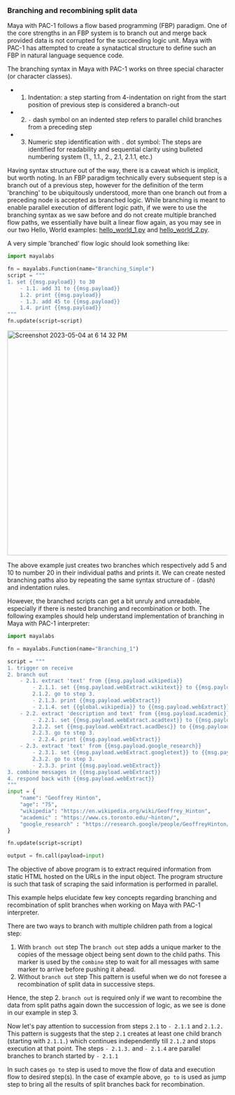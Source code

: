 ### Branching and recombining split data

Maya with PAC-1 follows a flow based programming (FBP) paradigm. One of the core strengths in an FBP system is to branch out and merge back provided data is not corrupted for the succeeding logic unit. Maya with PAC-1 has attempted to create a synatactical structure to define such an FBP in natural language sequence code.

The branching syntax in Maya with PAC-1 works on three special character (or character classes). 
- 1. Indentation: a step starting from 4-indentation on right from the start position of previous step is considered a branch-out
- 2. `-` dash symbol on an indented step refers to parallel child branches from a preceding step
- 3. Numeric step identification with `.` dot symbol: The steps are identified for readability and sequential clarity using bulleted numbering system (1., 1.1., 2., 2.1, 2.1.1, etc.)

Having syntax structure out of the way, there is a caveat which is implicit, but worth noting. In an FBP paradigm technically every subsequent step is a branch out of a previous step, however for the definition of the term 'branching' to be ubiquitously understood, more than one branch out from a preceding node is accepted as branched logic. While branching is meant to enable parallel execution of different logic path, if we were to use the branching syntax as we saw before and do not create multiple branched flow paths, we essentially have built a linear flow again, as you may see in our two Hello, World examples: [hello_world_1.py](/examples/01_hello_world/hello_world_1.py) and [hello_world_2.py](/examples/01_hello_world/hello_world_2.py).

A very simple 'branched' flow logic should look something like:
```python
import mayalabs

fn = mayalabs.Function(name="Branching_Simple")
script = """
1. set {{msg.payload}} to 30
    - 1.1. add 31 to {{msg.payload}}
    1.2. print {{msg.payload}}
    - 1.3. add 45 to {{msg.payload}}
    1.4. print {{msg.payload}}
"""
fn.update(script=script)
```
<img width="514" alt="Screenshot 2023-05-04 at 6 14 32 PM" src="https://user-images.githubusercontent.com/9352128/236237247-ffe15b48-ae49-4f63-8d0a-a3c03192b0a3.png">


The above example just creates two branches which respectively add 5 and 10 to number 20 in their individual paths and prints it. We can create nested branching paths also by repeating the same syntax structure of `-` (dash) and indentation rules. 


However, the branched scripts can get a bit unruly and unreadable, especially if there is nested branching and recombination or both. The following examples should help understand implementation of branching in Maya with PAC-1 interpreter:

```python
import mayalabs

fn = mayalabs.Function(name="Branching_1")

script = """
1. trigger on receive
2. branch out
    - 2.1. extract 'text' from {{msg.payload.wikipedia}}
        - 2.1.1. set {{msg.payload.webExtract.wikitext}} to {{msg.payload.webExtract.text}}
        2.1.2. go to step 3.
        - 2.1.3. print {{msg.payload.webExtract}}
        - 2.1.4. set {{global.wikipedia}} to {{msg.payload.webExtract}}
    - 2.2. extract 'description and text' from {{msg.payload.academic}}
        - 2.2.1. set {{msg.payload.webExtract.acadtext}} to {{msg.payload.webExtract.text}}
        2.2.2. set {{msg.payload.webExtract.acadDesc}} to {{msg.payload.webExtract.description}}
        2.2.3. go to step 3.
        - 2.2.4. print {{msg.payload.webExtract}}
    - 2.3. extract 'text' from {{msg.payload.google_research}}
        - 2.3.1. set {{msg.payload.webExtract.googletext}} to {{msg.payload.webExtract.text}}
        2.3.2. go to step 3.
        - 2.3.3. print {{msg.payload.webExtract}}
3. combine messages in {{msg.payload.webExtract}}
4. respond back with {{msg.payload.webExtract}}
"""
input = {
    "name": "Geoffrey Hinton",
    "age": "75",
    "wikipedia": "https://en.wikipedia.org/wiki/Geoffrey_Hinton",
    "academic" : "https://www.cs.toronto.edu/~hinton/",
    "google_research" : "https://research.google/people/GeoffreyHinton/"
}

fn.update(script=script)

output = fn.call(payload=input)

```
The objective of above program is to extract required information from static HTML hosted on the URLs in the input object. The program structure is such that task of scraping the said information is performed in parallel.

This example helps elucidate few key concepts regarding branching and recombination of split branches when working on Maya with PAC-1 interpreter.

There are two ways to branch with multiple children path from a logical step:
1. With `branch out` step
   The `branch out` step adds a unique marker to the copies of the message object being sent down to the child paths. This marker is used by the `combine` step to wait for all messages with same marker to arrive before pushing it ahead.
2. Without `branch out` step
   This pattern is useful when we do not foresee a recombination of split data in successive steps. 

Hence, the step 2. `branch out` is required only if we want to recombine the data from split paths again down the succession of logic, as we see is done in our example in step 3.

Now let's pay attention to succession from steps `2.1` to `- 2.1.1` and `2.1.2.` This pattern is suggests that the step `2.1` creates at least one child branch (starting with `2.1.1.`) which continues independently till `2.1.2` and stops execution at that point. 
The steps `- 2.1.3.` and `- 2.1.4` are parallel branches to branch started by `- 2.1.1`

In such cases `go to` step is used to move the flow of data and execution flow to desired step(s). In the case of example above, `go to` is used as jump step to bring all the results of split branches back for recombination.

